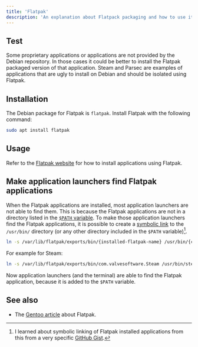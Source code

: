```yaml
---
title: 'Flatpak'
description: 'An explanation about Flatpack packaging and how to use it.'
---
```


## Test

Some proprietary applications or applications are not provided by the Debian repository. In those cases it could be better to install the Flatpak packaged version of that application. Steam and Parsec are examples of applications that are ugly to install on Debian and should be isolated using Flatpak.

## Installation

The Debian package for Flatpak is `flatpak`. Install Flatpak with the following command:

```sh
sudo apt install flatpak
```

## Usage

Refer to the [Flatpak website](https://flatpak.org/) for how to install applications using Flatpak.

## Make application launchers find Flatpak applications

When the Flatpak applications are installed, most application launchers are not able to find them. This is because the Flatpak applications are not in a directory listed in the [`$PATH` variable](path-.html). To make those application launchers find the Flatpak applications, it is possible to create a [symbolic link](symbolic-link.html) to the `/usr/bin/` directory (or any other directory included in the `$PATH` variable)[^1].

[^1]: I learned about symbolic linking of Flatpak installed applications from this from a very specific [GitHub Gist](https://gist.github.com/curioswati/668e9e120ddd4b6f8d07dc28b5780d22).

```sh
ln -s /var/lib/flatpak/exports/bin/{installed-flatpak-name} /usr/bin/{custom-name}
```

For example for Steam:

```sh
ln -s /var/lib/flatpak/exports/bin/com.valvesoftware.Steam /usr/bin/steam
```

Now application launchers (and the terminal) are able to find the Flatpak application, because it is added to the `$PATH` variable.

## See also

* The [Gentoo article](https://wiki.gentoo.org/wiki/Flatpak) about Flatpak.
